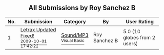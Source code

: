 ﻿<div align="center">

## All Submissions by Roy Sanchez B

</div>

No.  | Submission | Category | By   | User Rating
---- | ---------- | -------- | ---- | -----------
1 | [Letrax Updated Fixed\!<br /><sup>2009-10-01 17:42:22</sup>](https://github.com/Planet-Source-Code/roy-sanchez-b-letrax-updated-fixed__1-63043) | [Sound/MP3<br /><sup>Visual Basic</sup>](../ByCategory/sound-mp3__1-45.md) | Roy Sanchez B | 5.0 (10 globes from 2 users)
